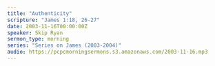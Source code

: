 ```yaml
---
title: "Authenticity"
scripture: "James 1:18, 26-27"
date: 2003-11-16T00:00:00Z
speaker: Skip Ryan
sermon_type: morning
series: "Series on James (2003-2004)"
audio: https://pcpcmorningsermons.s3.amazonaws.com/2003-11-16.mp3 
---
```



